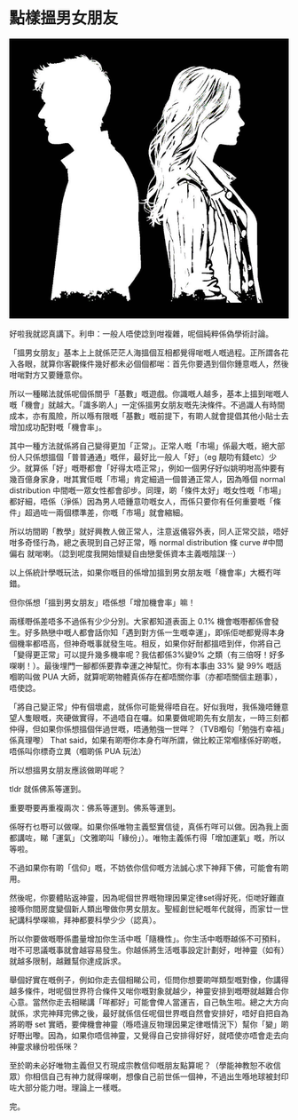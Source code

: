 # 點樣搵男女朋友

![image](./images/male_and_female.jpg)

好啦我就認真講下。利申：一般人唔使諗到咁複雜，呢個純粹係偽學術討論。

「搵男女朋友」基本上上就係茫茫人海搵個互相都覺得啱嘅人嘅過程。正所謂各花入各眼，就算你客觀條件幾好都未必個個都啱：首先你要遇到個你鍾意嘅人，然後咁啱對方又要鍾意你。

所以一種睇法就係呢個係關乎「基數」嘅遊戲。你識嘅人越多，基本上搵到啱嘅人嘅「機會」就越大。「識多啲人」一定係搵男女朋友嘅先決條件。不過識人有時間成本，亦有風險，所以喺有限嘅「基數」嘅前提下，有啲人就會提倡其他小貼士去增加成功配對嘅「機會率」。

其中一種方法就係將自己變得更加「正常」。正常人嘅「市場」係最大嘅，絕大部份人只係想搵個「普普通通」嘅伴，最好比一般人「好」（eg 靚叻有錢etc）少少。就算係「好」嘅嘢都會「好得太唔正常」，例如一個男仔好似姚明咁高仲要有幾百億身家身，咁其實佢嘅「市場」肯定細過一個普通正常人，因為喺個 normal distribution 中間嘅一眾女性都會卻步。同理，啲「條件太好」嘅女性嘅「市場」都好細，唔係（淨係）因為男人唔鍾意叻嘅女人，而係只要你有任何重要嘅「條件」超過咗一兩個標準差，你嘅「市場」就會縮細。

所以坊間啲「教學」就好興教人做正常人，注意返儀容外表，同人正常交談，唔好咁多奇怪行為，總之表現到自己好正常，喺 normal distribution 條 curve #中間偏右 就啱喇。（諗到呢度我開始懷疑自由戀愛係資本主義嘅陰謀⋯）

以上係統計學嘅玩法，如果你嘅目的係增加搵到男女朋友嘅「機會率」大概冇咩錯。

但你係想「搵到男女朋友」唔係想「增加機會率」嘛！

兩樣嘢係差唔多不過係有少少分別。大家都知道表面上 0.1% 機會嘅嘢都係會發生。好多熱戀中嘅人都會話你知「遇到對方係一生嘅幸運」，即係佢哋都覺得本身個機率都唔高，但神奇嘅事就發生咗。相反，如果你好耐都搵唔到伴，你將自己「變得更正常」可以提升幾多機率呢？我估都係3%變9% 之類（有三倍呀！好多㗎喇！）。最後埋門一腳都係要靠幸運之神幫忙。你有本事由 33% 變 99% 嘅話嗰啲叫做 PUA 大師，就算呢啲物體真係存在都唔關你事（亦都唔關個主題事），唔使諗。

「將自己變正常」仲有個壞處，就係你可能覺得唔自在。好似我咁，我係幾唔鍾意望人隻眼嘅，夾硬做實得，不過唔自在囉。如果要做呢啲先有女朋友，一時三刻都仲得，但如果你係想搵個伴過世嘅，唔通勉強一世咩？（TVB嗰句「勉強冇幸福」係真理嚟） That said，如果有啲嘢你本身冇咩所謂，做比較正常嗰樣係好啲嘅，唔係叫你標奇立異（嗰啲係 PUA 玩法）

所以想搵男女朋友應該做啲咩呢？

tldr 就係佛系等運到。

重要嘢要再重複兩次：佛系等運到。佛系等運到。

係呀冇乜嘢可以做㗎。如果你係唯物主義堅實信徒，真係冇咩可以做。因為我上面都講咗，睇「運氣」（文雅啲叫「緣份」）。唯物主義係冇得「增加運氣」嘅，所以等啦。

不過如果你有啲「信仰」嘅，不妨依你信仰嘅方法誠心求下神拜下佛，可能會有啲用。

然後呢，你要體貼返神靈，因為呢個世界嘅物理因果定律set得好死，佢哋好難直接喺你間房度變個新人類出嚟做你男女朋友。聖經創世紀嘅年代就得，而家廿一世紀講科學㗎嘛，拜神都要科學少少（認真）。

所以你要做嘅嘢係盡量增加你生活中嘅「隨機性」。你生活中嘅嘢越係不可預料，咁不可思議嘅事就會越容易發生。你越係將生活嘅事設定計劃好，咁神靈（如有）就越多限制，越難幫你達成訴求。

舉個好實在嘅例子，例如你走去個相睇公司，佢問你想要啲咩類型嘅對像，你講得越多條件，咁呢個世界符合條件又啱你嘅對象就越少，神靈安排到嘅嘢就越難合你心意。當然你走去相睇講「咩都好」可能會俾人當運吉，自己執生啦。總之大方向就係，求完神拜完佛之後，最好就係信任呢個世界嘅自然會安排好，唔好自把自為將啲嘢 set 實晒，要俾機會神靈（喺唔違反物理因果定律嘅情況下）幫你「變」啲好嘢出嚟。因為，如果你唔信神靈，又覺得自己安排得好好，就唔使亦唔會走去向神靈求緣份啦係咪？

至於啲未必好唯物主義但又冇現成宗教信仰嘅朋友點算呢？（學能神教恕不收信眾）你相信自己有神力就得㗎喇，想像自己前世係一個神，不過出生喺地球被封印咗大部分能力咁。理論上一樣嘅。

完。
